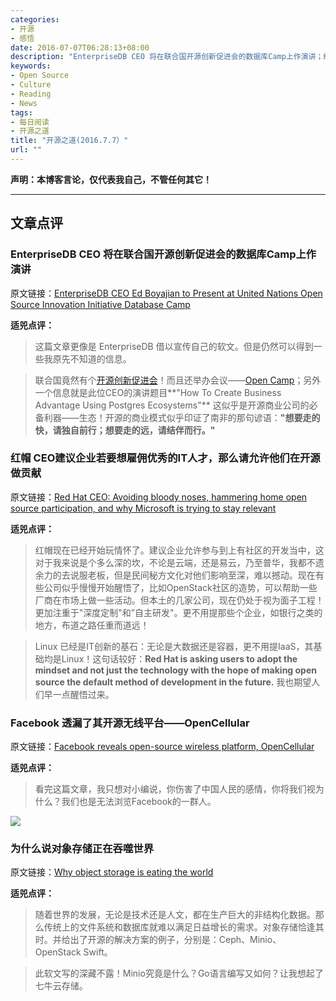 ```yaml
---
categories:
- 开源
- 感悟
date: 2016-07-07T06:28:13+08:00
description: "EnterpriseDB CEO 将在联合国开源创新促进会的数据库Camp上作演讲；红帽 CEO建议企业若要想雇佣优秀的IT人才，那么请允许他们在开源做贡献；Facebook 透漏了其开源无线平台——OpenCellular；为什么说对象存储正在吞噬世界"
keywords:
- Open Source
- Culture
- Reading
- News
tags:
- 每日阅读
- 开源之道
title: "开源之道(2016.7.7）"
url: ""
---
```


**声明：本博客言论，仅代表我自己，不管任何其它！**

---

## 文章点评

### EnterpriseDB CEO 将在联合国开源创新促进会的数据库Camp上作演讲

原文链接：[EnterpriseDB CEO Ed Boyajian to Present at United Nations Open Source Innovation Initiative Database Camp](http://www.prnewswire.com/news-releases/enterprisedb-ceo-ed-boyajian-to-present-at-united-nations-open-source-innovation-initiative-database-camp-300294496.html)

**适兕点评：**

> 这篇文章更像是 EnterpriseDB 借以宣传自己的软文。但是仍然可以得到一些我原先不知道的信息。

> 联合国竟然有个[开源创新促进会](https://unite.un.org/opensource)！而且还举办会议——[Open Camp](http://opencamps.org/)；另外一个信息就是此位CEO的演讲题目**"How To Create Business Advantage Using Postgres Ecosystems"** 这似乎是开源商业公司的必备利器——生态！开源的商业模式似乎印证了南非的那句谚语：**"想要走的快，请独自前行；想要走的远，请结伴而行。"**

### 红帽 CEO建议企业若要想雇佣优秀的IT人才，那么请允许他们在开源做贡献

原文链接：[Red Hat CEO: Avoiding bloody noses, hammering home open source participation, and why Microsoft is trying to stay relevant](http://www.cbronline.com/news/enterprise-it/software/red-hat-ceo-avoiding-bloody-noses-hammering-home-open-source-participation-and-why-microsoft-is-trying-to-stay-relevant-4941736)

**适兕点评：**

> 红帽现在已经开始玩情怀了。建议企业允许参与到上有社区的开发当中，这对于我来说是个多么深的坎，不论是云端，还是易云，乃至普华，我都不遗余力的去说服老板，但是民间秘方文化对他们影响至深，难以撼动。现在有些公司似乎慢慢开始醒悟了，比如OpenStack社区的造势，可以帮助一些厂商在市场上做一些活动。但本土的几家公司，现在仍处于视为面子工程！更加注重于"深度定制"和”自主研发"。更不用提那些个企业，如银行之类的地方，布道之路任重而道远！

> Linux 已经是IT创新的基石：无论是大数据还是容器，更不用提IaaS，其基础均是Linux！这句话较好：**Red Hat is asking users to adopt the mindset and not just the technology with the hope of making open source the default method of development in the future.** 我也期望人们早一点醒悟过来。 

### Facebook 透漏了其开源无线平台——OpenCellular

原文链接：[Facebook reveals open-source wireless platform, OpenCellular](https://www.engadget.com/2016/07/06/facebook-opencellular-internet-access-remote/)

**适兕点评：**

> 看完这篇文章，我只想对小编说，你伤害了中国人民的感情，你将我们视为什么？我们也是无法浏览Facebook的一群人。

![](https://opensource.com/sites/default/files/styles/image-full-size/public/images/life/OPENHERE_purple.png)


### 为什么说对象存储正在吞噬世界

原文链接：[Why object storage is eating the world](https://opensource.com/life/16/7/object-storage)

**适兕点评：**

> 随着世界的发展，无论是技术还是人文，都在生产巨大的非结构化数据。那么传统上的文件系统和数据库就难以满足日益增长的需求。对象存储恰逢其时。并给出了开源的解决方案的例子，分别是：Ceph、Minio、OpenStack Swift。

> 此软文写的深藏不露！Minio究竟是什么？Go语言编写又如何？让我想起了七牛云存储。


